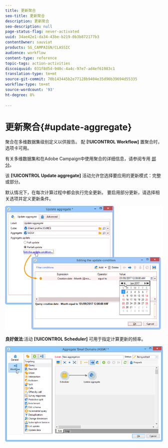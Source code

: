 ```yaml
---
title: 更新聚合
seo-title: 更新聚合
description: 更新聚合
seo-description: null
page-status-flag: never-activated
uuid: 34ae42e1-da34-43be-b219-0b3b872177b3
contentOwner: sauviat
products: SG_CAMPAIGN/CLASSIC
audience: workflow
content-type: reference
topic-tags: action-activities
discoiquuid: 031f8d5d-940c-4a4c-97e7-ad4ef61983c1
translation-type: tm+mt
source-git-commit: 70b143445b2e77128b9404e35d96b39694d55335
workflow-type: tm+mt
source-wordcount: '93'
ht-degree: 8%

---
```



# 更新聚合{#update-aggregate}

聚合在多维数据集级别定义以供报告。 配 **[!UICONTROL Workflow]** 置聚合时，选项卡可用。

有关多维数据集和在Adobe Campaign中使用聚合的详细信息，请参阅专用 [部分](../../reporting/using/concepts-and-methodology.md#calculating-and-using-aggregates)。

该 **[!UICONTROL Update aggregate]** 活动允许您选择要应用的更新模式：完整或部分。

默认情况下，在每次计算过程中都会执行完全更新。 要启用部分更新，请选择相关选项并定义更新条件。

![](assets/s_advuser_cube_agregate_05.png)

**良好做法**:活动 **[!UICONTROL Scheduler]** 可用于指定计算更新的频率。

![](assets/s_advuser_cube_agregate_04.png)

